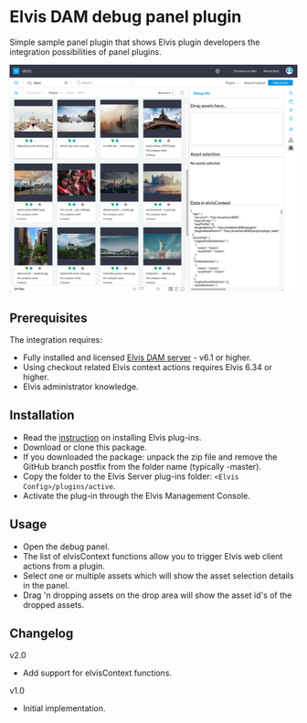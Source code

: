 # Elvis DAM debug panel plugin

Simple sample panel plugin that shows Elvis plugin developers the integration possibilities of panel plugins.

![debug panel plugin in action](https://github.com/WoodWing/elvis_debug_panel/blob/master/debug-panel.gif "debug panel plugin in action")

## Prerequisites

The integration requires:

* Fully installed and licensed [Elvis DAM server](https://www.woodwing.com/en/digital-asset-management-system) - v6.1 or higher. 
* Using checkout related Elvis context actions requires Elvis 6.34 or higher.
* Elvis administrator knowledge.

## Installation

* Read the [instruction](https://helpcenter.woodwing.com/hc/en-us/articles/202965685-Plug-ins-introduction-management) on installing Elvis plug-ins.
* Download or clone this package.
* If you downloaded the package: unpack the zip file and remove the GitHub branch postfix from the folder name (typically -master).
* Copy the folder to the Elvis Server plug-ins folder: `<Elvis Config>/plugins/active`.
* Activate the plug-in through the Elvis Management Console.

## Usage

* Open the debug panel.
* The list of elvisContext functions allow you to trigger Elvis web client actions from a plugin.
* Select one or multiple assets which will show the asset selection details in the panel.
* Drag 'n dropping assets on the drop area will show the asset id's of the dropped assets. 

## Changelog

v2.0
* Add support for elvisContext functions.

v1.0
* Initial implementation.

